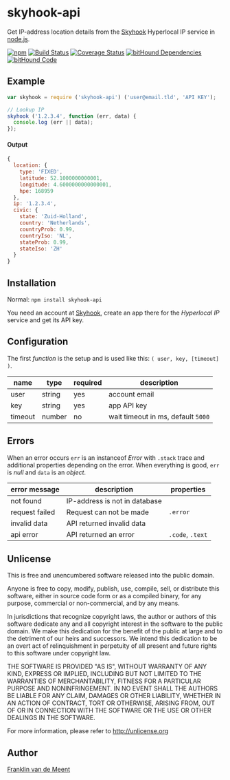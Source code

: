 skyhook-api
===========

Get IP-address location details from the [Skyhook](http://skyhookwireless.com) Hyperlocal IP service in [node.js](http://nodejs.org/).

[![npm](https://img.shields.io/npm/v/skyhook-api.svg?maxAge=3600)](https://github.com/fvdm/nodejs-skyhook/blob/master/CHANGELOG.md)
[![Build Status](https://travis-ci.org/fvdm/nodejs-skyhook.svg?branch=master)](https://travis-ci.org/fvdm/nodejs-skyhook)
[![Coverage Status](https://coveralls.io/repos/github/fvdm/nodejs-skyhook/badge.svg?branch=master)](https://coveralls.io/github/fvdm/nodejs-skyhook?branch=master)
[![bitHound Dependencies](https://www.bithound.io/github/fvdm/nodejs-skyhook/badges/dependencies.svg)](https://www.bithound.io/github/fvdm/nodejs-skyhook/master/dependencies/npm)
[![bitHound Code](https://www.bithound.io/github/fvdm/nodejs-skyhook/badges/code.svg)](https://www.bithound.io/github/fvdm/nodejs-skyhook)


Example
-------

```js
var skyhook = require ('skyhook-api') ('user@email.tld', 'API KEY');

// Lookup IP
skyhook ('1.2.3.4', function (err, data) {
  console.log (err || data);
});
```

#### Output

```js
{
  location: {
    type: 'FIXED',
    latitude: 52.1000000000001,
    longitude: 4.6000000000000001,
    hpe: 168959
  },
  ip: '1.2.3.4',
  civic: {
    state: 'Zuid-Holland',
    country: 'Netherlands',
    countryProb: 0.99,
    countryIso: 'NL',
    stateProb: 0.99,
    stateIso: 'ZH'
  }
}
```


Installation
------------

Normal: `npm install skyhook-api`

You need an account at [Skyhook](https://my.skyhookwireless.com/), create an app there for the _Hyperlocal IP_ service and get its API key.


Configuration
-------------

The first _function_ is the setup and is used like this: `( user, key, [timeout] )`.

name    | type   | required | description
--------|--------|----------|-----------------------------------
user    | string | yes      | account email
key     | string | yes      | app API key
timeout | number | no       | wait timeout in ms, default `5000`


Errors
------

When an error occurs `err` is an instanceof _Error_ with `.stack` trace and additional properties depending on the error.
When everything is good, `err` is _null_ and `data` is an _object_.

error message  | description                   | properties
---------------|-------------------------------|-----------------
not found      | IP-address is not in database |
request failed | Request can not be made       | `.error`
invalid data   | API returned invalid data     |
api error      | API returned an error         | `.code`, `.text`


Unlicense
---------

This is free and unencumbered software released into the public domain.

Anyone is free to copy, modify, publish, use, compile, sell, or
distribute this software, either in source code form or as a compiled
binary, for any purpose, commercial or non-commercial, and by any
means.

In jurisdictions that recognize copyright laws, the author or authors
of this software dedicate any and all copyright interest in the
software to the public domain. We make this dedication for the benefit
of the public at large and to the detriment of our heirs and
successors. We intend this dedication to be an overt act of
relinquishment in perpetuity of all present and future rights to this
software under copyright law.

THE SOFTWARE IS PROVIDED "AS IS", WITHOUT WARRANTY OF ANY KIND,
EXPRESS OR IMPLIED, INCLUDING BUT NOT LIMITED TO THE WARRANTIES OF
MERCHANTABILITY, FITNESS FOR A PARTICULAR PURPOSE AND NONINFRINGEMENT.
IN NO EVENT SHALL THE AUTHORS BE LIABLE FOR ANY CLAIM, DAMAGES OR
OTHER LIABILITY, WHETHER IN AN ACTION OF CONTRACT, TORT OR OTHERWISE,
ARISING FROM, OUT OF OR IN CONNECTION WITH THE SOFTWARE OR THE USE OR
OTHER DEALINGS IN THE SOFTWARE.

For more information, please refer to <http://unlicense.org>


Author
------

[Franklin van de Meent](https://frankl.in)
